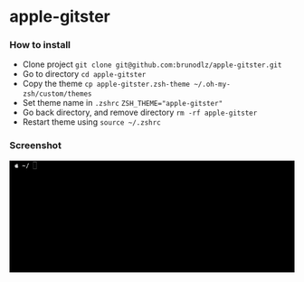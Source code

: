 # apple-gitster

### How to install
* Clone project `git clone git@github.com:brunodlz/apple-gitster.git`
* Go to directory `cd apple-gitster`
* Copy the theme `cp apple-gitster.zsh-theme ~/.oh-my-zsh/custom/themes`
* Set theme name in `.zshrc` `ZSH_THEME="apple-gitster"`
* Go back directory, and remove directory `rm -rf apple-gitster`
* Restart theme using `source ~/.zshrc`

### Screenshot
![demo](demo.gif)
